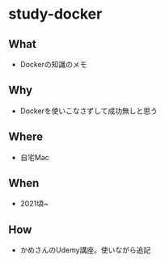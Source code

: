 # study-docker
## What
- Dockerの知識のメモ
## Why
- Dockerを使いこなさずして成功無しと思う
## Where
- 自宅Mac
## When
- 2021頃~
## How
- かめさんのUdemy講座。使いながら追記